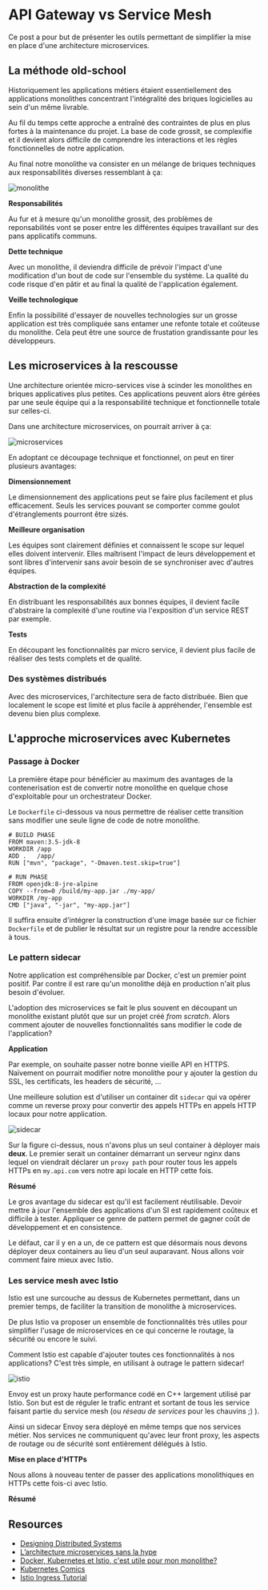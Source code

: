 # API Gateway vs Service Mesh

Ce post a pour but de présenter les outils permettant de simplifier la mise en place d'une architecture microservices.

## La méthode old-school

Historiquement les applications métiers étaient essentiellement des applications monolithes concentrant l'intégralité des briques logicielles au sein d'un même livrable.

Au fil du temps cette approche a entraîné des contraintes de plus en plus fortes à la maintenance du projet. La base de code grossit, se complexifie et il devient alors difficile de comprendre les interactions et les règles fonctionnelles de notre application.

Au final notre monolithe va consister en un mélange de briques techniques aux responsabilités diverses ressemblant à ça:

![monolithe](images/monolithe.png)

**Responsabilités**

Au fur et à mesure qu'un monolithe grossit, des problèmes de reponsabilités vont se poser entre les différentes équipes travaillant sur des pans applicatifs communs.

**Dette technique**

Avec un monolithe, il deviendra difficile de prévoir l'impact d'une modification d'un bout de code sur l'ensemble du système. La qualité du code risque d'en pâtir et au final la qualité de l'application également.

**Veille technologique**

Enfin la possibilité d'essayer de nouvelles technologies sur un grosse application est très compliquée sans entamer une refonte totale et coûteuse du monolithe. Cela peut être une source de frustation grandissante pour les développeurs.

## Les microservices à la rescousse

Une architecture orientée micro-services vise à scinder les monolithes en briques applicatives plus petites. Ces applications peuvent alors être gérées par une seule équipe qui a la responsabilité technique et fonctionnelle totale sur celles-ci.

Dans une architecture microservices, on pourrait arriver à ça:

![microservices](images/microservices.png)

En adoptant ce découpage technique et fonctionnel, on peut en tirer plusieurs avantages:

**Dimensionnement**

Le dimensionnement des applications peut se faire plus facilement et plus efficacement. Seuls les services pouvant se comporter comme goulot d'étranglements pourront être sizés.

**Meilleure organisation**

Les équipes sont clairement définies et connaissent le scope sur lequel elles doivent intervenir. Elles maîtrisent l'impact de leurs développement et sont libres d'intervenir sans avoir besoin de se synchroniser avec d'autres équipes.

**Abstraction de la complexité**

En distribuant les responsabilités aux bonnes équipes, il devient facile d'abstraire la complexité d'une routine via l'exposition d'un service REST par exemple.

**Tests**

En découpant les fonctionnalités par micro service, il devient plus facile de réaliser des tests complets et de qualité.

### Des systèmes distribués

Avec des microservices, l'architecture sera de facto distribuée. Bien que localement le scope est limité et plus facile à appréhender, l'ensemble est devenu bien plus complexe.

## L'approche microservices avec Kubernetes

### Passage à Docker

La première étape pour bénéficier au maximum des avantages de la contenerisation est de convertir notre monolithe en quelque chose d'exploitable pour un orchestrateur Docker.

Le `Dockerfile` ci-dessous va nous permettre de réaliser cette transition sans modifier une seule ligne de code de notre monolithe.

```docker
# BUILD PHASE
FROM maven:3.5-jdk-8
WORKDIR /app
ADD .   /app/
RUN ["mvn", "package", "-Dmaven.test.skip=true"]

# RUN PHASE
FROM openjdk:8-jre-alpine
COPY --from=0 /build/my-app.jar ./my-app/
WORKDIR /my-app
CMD ["java", "-jar", "my-app.jar"]
```

Il suffira ensuite d'intégrer la construction d'une image basée sur ce fichier `Dockerfile` et de publier le résultat sur un registre pour la rendre accessible à tous.

### Le pattern sidecar

Notre application est compréhensible par Docker, c'est un premier point positif. Par contre il est rare qu'un monolithe déjà en production n'ait plus besoin d'évoluer.

L'adoption des microservices se fait le plus souvent en découpant un monolithe existant plutôt que sur un projet créé _from scratch_. Alors comment ajouter de nouvelles fonctionnalités sans modifier le code de l'application?

**Application**

Par exemple, on souhaite passer notre bonne vieille API en HTTPS. Naïvement on pourrait modifier notre monolithe pour y ajouter la gestion du SSL, les certificats, les headers de sécurité, ...

Une meilleure solution est d'utiliser un container dit `sidecar` qui va opérer comme un reverse proxy pour convertir des appels HTTPs en appels HTTP locaux pour notre application.

![sidecar](images/sidecar.png)

Sur la figure ci-dessus, nous n'avons plus un seul container à déployer mais **deux**. Le premier serait un container démarrant un serveur nginx dans lequel on viendrait déclarer un `proxy path` pour router tous les appels HTTPs en `my.api.com` vers notre api locale en HTTP cette fois.

**Résumé**

Le gros avantage du sidecar est qu'il est facilement réutilisable. Devoir mettre à jour l'ensemble des applications d'un SI est rapidement coûteux et difficile à tester. Appliquer ce genre de pattern permet de gagner coût de développement et en consistence.

Le défaut, car il y en a un, de ce pattern est que désormais nous devons déployer deux containers au lieu d'un seul auparavant. Nous allons voir comment faire mieux avec Istio.

### Les service mesh avec Istio

Istio est une surcouche au dessus de Kubernetes permettant, dans un premier temps, de faciliter la transition de monolithe à microservices.

De plus Istio va proposer un ensemble de fonctionnalités très utiles pour simplifier l'usage de microservices en ce qui concerne le routage, la sécurité ou encore le suivi.

Comment Istio est capable d'ajouter toutes ces fonctionnalités à nos applications? C'est très simple, en utilisant à outrage le pattern sidecar!

![istio](images/istio.png)

Envoy est un proxy haute performance codé en C++ largement utilisé par Istio. Son but est de réguler le trafic entrant et sortant de tous les service faisant partie du service mesh (ou _réseau de services_ pour les chauvins ;) ).

Ainsi un sidecar Envoy sera déployé en même temps que nos services métier. Nos services ne communiquent qu'avec leur front proxy, les aspects de routage ou de sécurité sont entièrement délégués à Istio.

**Mise en place d'HTTPs**

Nous allons à nouveau tenter de passer des applications monolithiques en HTTPs cette fois-ci avec Istio.

**Résumé**

## Resources

 - [Designing Distributed Systems](http://shop.oreilly.com/product/0636920072768.do)
 - [L’architecture microservices sans la hype](https://blog.octo.com/larchitecture-microservices-sans-la-hype-quest-ce-que-cest-a-quoi-ca-sert-est-ce-quil-men-faut/)
 - [Docker, Kubernetes et Istio, c'est utile pour mon monolithe?](https://www.youtube.com/watch?v=YJScBvT0bxg)
 - [Kubernetes Comics](https://cloud.google.com/kubernetes-engine/kubernetes-comic/)
 - [Istio Ingress Tutorial](https://github.com/kelseyhightower/istio-ingress-tutorial)

